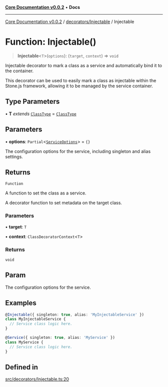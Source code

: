 [**Core Documentation v0.0.2**](../../../README.md) • **Docs**

***

[Core Documentation v0.0.2](../../../modules.md) / [decorators/Injectable](../README.md) / Injectable

# Function: Injectable()

> **Injectable**\<`T`\>(`options`): (`target`, `context`) => `void`

Injectable decorator to mark a class as a service and automatically bind it to the container.

This decorator can be used to easily mark a class as injectable within the Stone.js framework,
allowing it to be managed by the service container.

## Type Parameters

• **T** *extends* [`ClassType`](../../../definitions/type-aliases/ClassType.md) = [`ClassType`](../../../definitions/type-aliases/ClassType.md)

## Parameters

• **options**: `Partial`\<[`ServiceOptions`](../../Service/interfaces/ServiceOptions.md)\> = `{}`

The configuration options for the service, including singleton and alias settings.

## Returns

`Function`

A function to set the class as a service.

A decorator function to set metadata on the target class.

### Parameters

• **target**: `T`

• **context**: `ClassDecoratorContext`\<`T`\>

### Returns

`void`

## Param

The configuration options for the service.

## Examples

```typescript
@Injectable({ singleton: true, alias: 'MyInjectableService' })
class MyInjectableService {
  // Service class logic here.
}
```

```typescript
@Service({ singleton: true, alias: 'MyService' })
class MyService {
  // Service class logic here.
}
```

## Defined in

[src/decorators/Injectable.ts:20](https://github.com/stonemjs/core/blob/aa2a76ee3b0b5f73fa20c9cec0decb9263cddbc2/src/decorators/Injectable.ts#L20)

